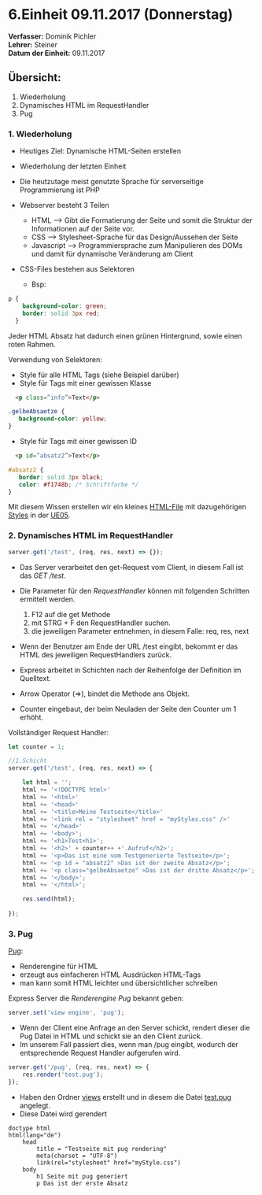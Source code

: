 # 6.Einheit 09.11.2017 (Donnerstag)

**Verfasser:** Dominik Pichler  
**Lehrer:** Steiner   
**Datum der Einheit:** 09.11.2017
   
## Übersicht: 

1. Wiederholung
2. Dynamisches HTML im RequestHandler  
3. Pug  

### 1. Wiederholung
* Heutiges Ziel: Dynamische HTML-Seiten erstellen
* Wiederholung der letzten Einheit
* Die heutzutage meist genutzte Sprache für serverseitige Programmierung ist PHP
* Webserver besteht 3 Teilen 
  + HTML --> Gibt die Formatierung der Seite und somit die Struktur der Informationen auf der Seite vor.
  + CSS --> Stylesheet-Sprache für das Design/Aussehen der Seite
  + Javascript --> Programmiersprache zum Manipulieren des DOMs und damit für dynamische Veränderung am Client  

* CSS-Files bestehen aus Selektoren
  * Bsp: 
```css
p {
    background-color: green;
    border: solid 3px red;
  }
```
Jeder HTML Absatz hat dadurch einen grünen Hintergrund, sowie einen roten Rahmen.

Verwendung von Selektoren: 
* Style für alle HTML Tags (siehe Beispiel darüber)
* Style für Tags mit einer gewissen Klasse
```html
  <p class=”info”>Text</p>
```
```css
.gelbeAbsaetze {
   background-color: yellow;
}
```
* Style für Tags mit einer gewissen ID
```html
  <p id=”absatz2”>Text</p>
```
```css
#absatz2 {
   border: solid 3px black;
   color: #f1748b; /* Schriftfarbe */ 
}
```

Mit diesem Wissen erstellen wir ein kleines [HTML-File] mit dazugehörigen [Styles] in der [UE05].

### 2. Dynamisches HTML im RequestHandler

```typescript
server.get('/test', (req, res, next) => {});
```
* Das Server verarbeitet den get-Request vom Client, in diesem Fall ist das _GET /test_.
* Die Parameter für den _RequestHandler_ können mit folgenden Schritten ermittelt werden.
  1. F12 auf die get Methode
  2. mit STRG + F den RequestHandler suchen.
  3. die jeweiligen Parameter entnehmen, in diesem Falle: req, res, next  

* Wenn der Benutzer am Ende der URL /test eingibt, bekommt er das HTML des jeweiligen RequestHandlers zurück.
* Express arbeitet in Schichten nach der Reihenfolge der Definition im Quelltext.
* Arrow Operator (=>), bindet die Methode ans Objekt.
* Counter eingebaut, der beim Neuladen der Seite den Counter um 1 erhöht.  

Vollständiger Request Handler:

```typescript
let counter = 1;

//1.Schicht
server.get('/test', (req, res, next) => { 

    let html = '';
    html += '<!DOCTYPE html>'
    html += '<html>'
    html += '<head>'
    html += '<title>Meine Testseite</title>'
    html += '<link rel = "stylesheet" href = "myStyles.css" />'
    html += '</head>'
    html += '<body>';
    html += '<h1>Test<h1>';
    html += '<h2>' + counter++ +'.Aufruf</h2>'; 
    html += '<p>Das ist eine vom Testgenerierte Testseite</p>';
    html += '<p id = "absatz2" >Das ist der zweite Absatz</p>';
    html += '<p class="gelbeAbsaetze" >Das ist der dritte Absatz</p>';
    html += '</body>';
    html += '</html>';

    res.send(html);
  
});
```

### 3. Pug

[Pug]:
* Renderengine für HTML
* erzeugt aus einfacheren HTML Ausdrücken HTML-Tags
* man kann somit HTML leichter und übersichtlicher schreiben

Express Server die _Renderengine Pug_ bekannt geben: 

```typescript
server.set('view engine', 'pug');
```

* Wenn der Client eine Anfrage an den Server schickt, rendert dieser die Pug Datei in HTML und schickt sie an den Client zurück.
* Im unserem Fall passiert dies, wenn man /pug eingibt, wodurch der entsprechende Request Handler aufgerufen wird.

```typescript
server.get('/pug', (req, res, next) => {  
    res.render('test.pug');
});
```

* Haben den Ordner [views] erstellt und in diesem die Datei [test.pug] angelegt.
* Diese Datei wird gerendert

``` pug
doctype html
html(lang="de")
    head
        title = "Testseite mit pug rendering"
        meta(charset = "UTF-8")
        link(rel="stylesheet" href="myStyle.css")
    body
        h1 Seite mit pug generiert
        p Das ist der erste Absatz
```


[HTML-File]: https://github.com/HTLMechatronics/m13-5ahme-fivu/blob/picdom12/projekts/ue05/public/index.html
[Styles]: https://github.com/HTLMechatronics/m13-5ahme-fivu/blob/picdom12/projekts/ue05/public/myStyles.css
[UE05]: https://github.com/HTLMechatronics/m13-5ahme-fivu/tree/picdom12/projekts/ue05
[Pug]: https://www.npmjs.com/package/pug 
[views]: https://github.com/HTLMechatronics/m13-5ahme-fivu/tree/picdom12/projekts/ue05/views 
[test.pug]: https://github.com/HTLMechatronics/m13-5ahme-fivu/blob/picdom12/projekts/ue05/views/test.pug

